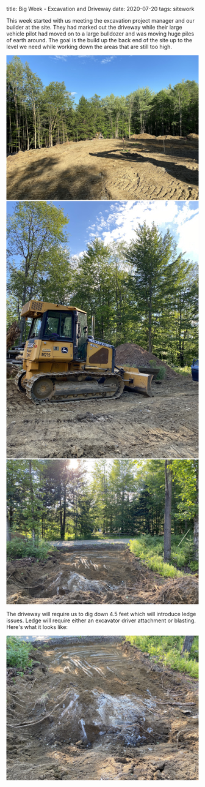 title: Big Week - Excavation and Driveway
date: 2020-07-20
tags: sitework

This week started with us meeting the excavation project manager and our builder at the site. They had marked out the driveway while their large vehicle pilot had moved on to a large bulldozer and was moving huge piles of earth around.  The goal is the build up the back end of the site up to the level we need while working down the areas that are still too high.  

![](/files/building-up.jpeg)     
![](/files/bulldozer.jpeg)       
![](/files/driveway-digout.jpeg)       

The driveway will require us to dig down 4.5 feet which will introduce ledge issues.  Ledge will require either an excavator driver attachment or blasting.  Here's what it looks like:

![](/files/ledge.jpeg)

